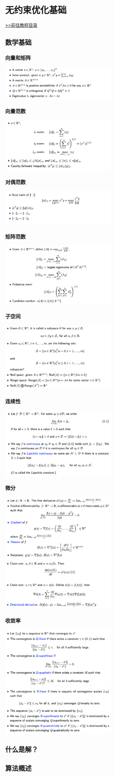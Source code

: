 # 无约束优化基础

[>>前往教程目录](guide-opt.md)

## 数学基础

### 向量和矩阵

<img src="./images/1.png" alt="1" style="zoom:33%;" />

### 向量范数

<img src="./images/2.png" alt="2" style="zoom:33%;" />

### 对偶范数

<img src="./images/3.png" alt="3" style="zoom:33%;" />

### 矩阵范数

<img src="./images/4.png" alt="4" style="zoom:33%;" />

### 子空间

<img src="./images/5.png" alt="5" style="zoom:33%;" />

### 连续性

<img src="./images/6.png" alt="6" style="zoom:33%;" />

### 微分

<img src="./images/7.png" alt="7" style="zoom:33%;" />

<img src="./images/8.png" alt="8" style="zoom:33%;" />

### 收敛率

<img src="./images/9.png" alt="9" style="zoom:33%;" />

<img src="./images/10.png" alt="10" style="zoom:33%;" />

## 什么是解？



## 算法概述

